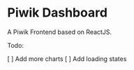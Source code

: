 # Piwik Dashboard

A Piwik Frontend based on ReactJS.

Todo:

[ ] Add more charts
[ ] Add loading states
